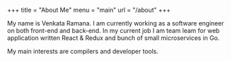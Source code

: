 +++
title = "About Me"
menu = "main"
url = "/about"
+++

My name is Venkata Ramana. I am currently working as a software engineer on both front-end and back-end. In my current job
I am team leam for web application written React & Redux and bunch of small microservices in Go.

My main interests are compilers and developer tools.
